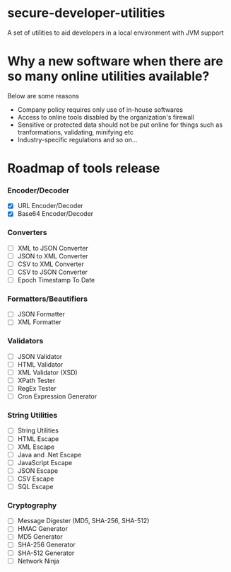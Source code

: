 # secure-developer-utilities
A set of utilities to aid developers in a local environment with JVM support

# Why a new software when there are so many online utilities available?

Below are some reasons
- Company policy requires only use of in-house softwares
- Access to online tools disabled by the organization's firewall
- Sensitive or protected data should not be put online for things such as tranformations, validating, minifying etc
- Industry-specific regulations 
and so on...

# Roadmap of tools release

### Encoder/Decoder
- [x] URL Encoder/Decoder
- [x] Base64 Encoder/Decoder

### Converters
- [ ] XML to JSON Converter
- [ ] JSON to XML Converter
- [ ] CSV to XML Converter
- [ ] CSV to JSON Converter
- [ ] Epoch Timestamp To Date

### Formatters/Beautifiers
- [ ] JSON Formatter
- [ ] XML Formatter

### Validators
- [ ] JSON Validator
- [ ] HTML Validator
- [ ] XML Validator (XSD)
- [ ] XPath Tester
- [ ] RegEx Tester
- [ ] Cron Expression Generator

### String Utilities
- [ ] String Utilities
- [ ] HTML Escape
- [ ] XML Escape
- [ ] Java and .Net Escape
- [ ] JavaScript Escape
- [ ] JSON Escape
- [ ] CSV Escape
- [ ] SQL Escape

### Cryptography
- [ ] Message Digester (MD5, SHA-256, SHA-512)
- [ ] HMAC Generator
- [ ] MD5 Generator
- [ ] SHA-256 Generator
- [ ] SHA-512 Generator
- [ ] Network Ninja
